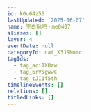 ```yaml
---
id: k0u64z55
lastUpdated: '2025-06-07'
name: 空白贴吧・me0407
aliases: []
layer: 4
eventDate: null
categoryId: cat_X3JSNomc
tagIds:
  - tag_aci1X8zw
  - tag_6rVsgwwC
  - tag_tJI1f5th
timelineEvents: []
relations: []
titledLinks: []
---
```


